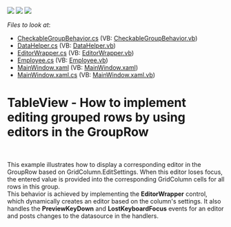 <!-- default badges list -->
![](https://img.shields.io/endpoint?url=https://codecentral.devexpress.com/api/v1/VersionRange/128653949/15.2.4%2B)
[![](https://img.shields.io/badge/Open_in_DevExpress_Support_Center-FF7200?style=flat-square&logo=DevExpress&logoColor=white)](https://supportcenter.devexpress.com/ticket/details/T192300)
[![](https://img.shields.io/badge/📖_How_to_use_DevExpress_Examples-e9f6fc?style=flat-square)](https://docs.devexpress.com/GeneralInformation/403183)
<!-- default badges end -->
<!-- default file list -->
*Files to look at*:

* [CheckableGroupBehavior.cs](./CS/DevExpress.Example03/CheckableGroupBehavior.cs) (VB: [CheckableGroupBehavior.vb](./VB/DevExpress.Example03/CheckableGroupBehavior.vb))
* [DataHelper.cs](./CS/DevExpress.Example03/DataHelper.cs) (VB: [DataHelper.vb](./VB/DevExpress.Example03/DataHelper.vb))
* [EditorWrapper.cs](./CS/DevExpress.Example03/EditorWrapper.cs) (VB: [EditorWrapper.vb](./VB/DevExpress.Example03/EditorWrapper.vb))
* [Employee.cs](./CS/DevExpress.Example03/Employee.cs) (VB: [Employee.vb](./VB/DevExpress.Example03/Employee.vb))
* [MainWindow.xaml](./CS/DevExpress.Example03/MainWindow.xaml) (VB: [MainWindow.xaml](./VB/DevExpress.Example03/MainWindow.xaml))
* [MainWindow.xaml.cs](./CS/DevExpress.Example03/MainWindow.xaml.cs) (VB: [MainWindow.xaml.vb](./VB/DevExpress.Example03/MainWindow.xaml.vb))
<!-- default file list end -->
# TableView - How to implement editing grouped rows by using editors in the GroupRow


<p> </p>
<p>This example illustrates how to display a corresponding editor in the GroupRow based on GridColumn.EditSettings. When this editor loses focus, the entered value is provided into the corresponding GridColumn cells for all rows in this group. <br />This behavior is achieved by implementing the <strong>EditorWrapper</strong> control, which dynamically creates an editor based on the column's settings. It also handles the <strong>PreviewKeyDown</strong> and <strong>LostKeyboardFocus</strong> events for an editor and posts changes to the datasource in the handlers. </p>

<br/>


